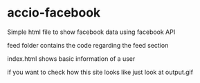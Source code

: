 # accio-facebook
Simple html file to show facebook data using facebook API

feed folder contains the code regarding the feed section

index.html shows basic information of a user

if you want to check how this site looks like just look at output.gif
